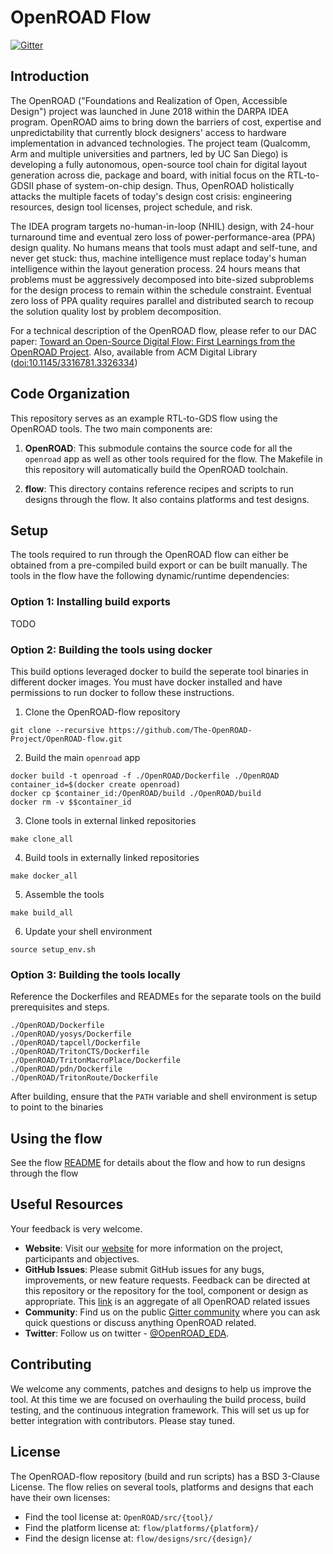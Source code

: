 # OpenROAD Flow
[![Gitter](https://badges.gitter.im/The-OpenROAD-Project/community.svg)](https://gitter.im/The-OpenROAD-Project/community?utm_source=badge&utm_medium=badge&utm_campaign=pr-badge)


## Introduction
The OpenROAD ("Foundations and Realization of Open, Accessible Design") project
was launched in June 2018 within the DARPA IDEA program. OpenROAD aims to bring
down the barriers of cost, expertise and unpredictability that currently block
designers' access to hardware implementation in advanced technologies. The
project team (Qualcomm, Arm and multiple universities and partners, led by UC
San Diego) is developing a fully autonomous, open-source tool chain for digital
layout generation across die, package and board, with initial focus on the
RTL-to-GDSII phase of system-on-chip design. Thus, OpenROAD holistically attacks
the multiple facets of today's design cost crisis: engineering resources, design
tool licenses, project schedule, and risk.

The IDEA program targets no-human-in-loop (NHIL) design, with 24-hour turnaround
time and eventual zero loss of power-performance-area (PPA) design quality. No
humans means that tools must adapt and self-tune, and never get stuck: thus,
machine intelligence must replace today's human intelligence within the layout
generation process. 24 hours means that problems must be aggressively decomposed
into bite-sized subproblems for the design process to remain within the schedule
constraint. Eventual zero loss of PPA quality requires parallel and distributed
search to recoup the solution quality lost by problem decomposition.

For a technical description of the OpenROAD flow, please refer to our DAC paper:
[Toward an Open-Source Digital Flow: First Learnings from the OpenROAD
Project](https://vlsicad.ucsd.edu/Publications/Conferences/371/c371.pdf). Also,
available from ACM Digital Library
([doi:10.1145/3316781.3326334](https://dl.acm.org/citation.cfm?id=3326334))

## Code Organization
This repository serves as an example RTL-to-GDS flow using the OpenROAD tools.
The two main components are:
1. **OpenROAD**: This submodule contains the source code for all the `openroad`
   app as well as other tools required for the flow. The Makefile in this
   repository will automatically build the OpenROAD toolchain.

2. **flow**: This directory contains reference recipes and scripts to run
   designs through the flow. It also contains platforms and test designs.

## Setup
The tools required to run through the OpenROAD flow can either be obtained from
a pre-compiled build export or can be built manually. The tools in the flow have
the following dynamic/runtime dependencies:

### Option 1: Installing build exports
TODO

### Option 2: Building the tools using docker
This build options leveraged docker to build the seperate tool binaries in
different docker images. You must have docker installed and have permissions to
run docker to follow these instructions.
1.  Clone the OpenROAD-flow repository
```
git clone --recursive https://github.com/The-OpenROAD-Project/OpenROAD-flow.git
```
2. Build the main `openroad` app
```
docker build -t openroad -f ./OpenROAD/Dockerfile ./OpenROAD
container_id=$(docker create openroad)
docker cp $container_id:/OpenROAD/build ./OpenROAD/build
docker rm -v $$container_id
```

3. Clone tools in external linked  repositories
```
make clone_all
```

4. Build tools in externally linked repositories
```
make docker_all
```

5. Assemble the tools
```
make build_all
```

6. Update your shell environment
```
source setup_env.sh
```

### Option 3: Building the tools locally
Reference the Dockerfiles and READMEs for the separate tools on the build
prerequisites and steps.
```
./OpenROAD/Dockerfile
./OpenROAD/yosys/Dockerfile
./OpenROAD/tapcell/Dockerfile
./OpenROAD/TritonCTS/Dockerfile
./OpenROAD/TritonMacroPlace/Dockerfile
./OpenROAD/pdn/Dockerfile
./OpenROAD/TritonRoute/Dockerfile
```
After building, ensure that the `PATH` variable and shell environment is setup to point to the binaries

## Using the flow
See the flow [README](flow) for details about the flow and how
to run designs through the flow


## Useful Resources
Your feedback is very welcome.
- **Website**: Visit our [website](https://theopenroadproject.org/) for more
  information on the project, participants and objectives.
- **GitHub Issues**: Please submit GitHub issues for any bugs, improvements, or
  new feature requests. Feedback can be directed at this repository or the
  repository for the tool, component or design as appropriate. This
  [link](https://github.com/issues?utf8=%E2%9C%93&q=is%3Aopen+archived%3Afalse+user%3AThe-OpenROAD-Project+)
  is an aggregate of all OpenROAD related issues
- **Community**: Find us on the public [Gitter
  community](https://gitter.im/The-OpenROAD-Project/community) where you can ask
  quick questions or discuss anything OpenROAD related.
- **Twitter**: Follow us on twitter -
  [@OpenROAD_EDA](https://twitter.com/OpenROAD_EDA).


## Contributing
We welcome any comments, patches and designs to help us improve the tool. At
this time we are focused on overhauling the build process, build testing, and
the continuous integration framework. This will set us up for better integration
with contributors. Please stay tuned.

## License
The OpenROAD-flow repository (build and run scripts) has a BSD 3-Clause License.
The flow relies on several tools, platforms and designs that each have their own
licenses:
- Find the tool license at: `OpenROAD/src/{tool}/`
- Find the platform license at: `flow/platforms/{platform}/`
- Find the design license at: `flow/designs/src/{design}/`

